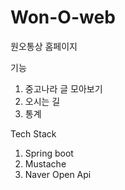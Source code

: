 # Won-O-web
원오통상 홈페이지

기능
1. 중고나라 글 모아보기
2. 오시는 길
3. 통계

Tech Stack
1. Spring boot
2. Mustache
3. Naver Open Api
